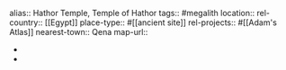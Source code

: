 alias:: Hathor Temple, Temple of Hathor
tags:: #megalith
location::
rel-country:: [[Egypt]]
place-type:: #[[ancient site]] rel-projects:: #[[Adam's Atlas]]
nearest-town:: Qena
map-url::

-
-
